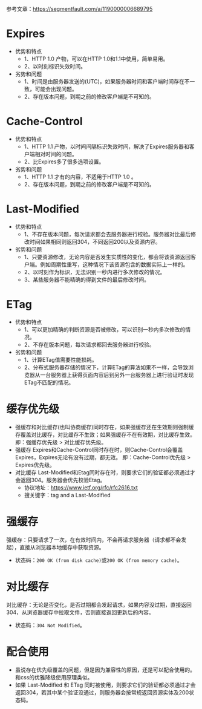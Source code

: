 参考文章：https://segmentfault.com/a/1190000006689795

# Expires
* 优势和特点
    - 1、HTTP 1.0 产物，可以在HTTP 1.0和1.1中使用，简单易用。
    - 2、以时刻标识失效时间。
* 劣势和问题
    - 1、时间是由服务器发送的(UTC)，如果服务器时间和客户端时间存在不一致，可能会出现问题。
    - 2、存在版本问题，到期之前的修改客户端是不可知的。

# Cache-Control
* 优势和特点
    - 1、HTTP 1.1 产物，以时间间隔标识失效时间，解决了Expires服务器和客户端相对时间的问题。
    - 2、比Expires多了很多选项设置。
* 劣势和问题
    - 1、HTTP 1.1 才有的内容，不适用于HTTP 1.0 。
    - 2、存在版本问题，到期之前的修改客户端是不可知的。

# Last-Modified
* 优势和特点
    - 1、不存在版本问题，每次请求都会去服务器进行校验。服务器对比最后修改时间如果相同则返回304，不同返回200以及资源内容。
* 劣势和问题
    - 1、只要资源修改，无论内容是否发生实质性的变化，都会将该资源返回客户端。例如周期性重写，这种情况下该资源包含的数据实际上一样的。
    - 2、以时刻作为标识，无法识别一秒内进行多次修改的情况。
    - 3、某些服务器不能精确的得到文件的最后修改时间。

# ETag
* 优势和特点
    - 1、可以更加精确的判断资源是否被修改，可以识别一秒内多次修改的情况。
    - 2、不存在版本问题，每次请求都回去服务器进行校验。
* 劣势和问题
    - 1、计算ETag值需要性能损耗。
    - 2、分布式服务器存储的情况下，计算ETag的算法如果不一样，会导致浏览器从一台服务器上获得页面内容后到另外一台服务器上进行验证时发现ETag不匹配的情况。

# 缓存优先级
* 强缓存和对比缓存(也叫协商缓存)同时存在，如果强缓存还在生效期则强制缓存覆盖对比缓存，对比缓存不生效；如果强缓存不在有效期，对比缓存生效。即：强缓存优先级 > 对比缓存优先级。
* 强缓存 Expires和Cache-Control同时存在时，则Cache-Control会覆盖Expires，Expires无论有没有过期，都无效。 即：Cache-Control优先级 > Expires优先级。
* 对比缓存 Last-Modified和Etag同时存在时，则要求它们的验证都必须通过才会返回304。服务器会优先校验Etag。
  - 协议地址：https://www.ietf.org/rfc/rfc2616.txt
  - 搜关键字：tag and a Last-Modified

# 强缓存
强缓存：只要请求了一次，在有效时间内，不会再请求服务器（请求都不会发起），直接从浏览器本地缓存中获取资源。
* 状态码：`200 OK (from disk cache)`或`200 OK (from memory cache)`。

# 对比缓存
对比缓存：无论是否变化，是否过期都会发起请求，如果内容没过期，直接返回304，从浏览器缓存中拉取文件，否则直接返回更新后的内容。
* 状态码：`304 Not Modified`。

# 配合使用
* 虽说存在优先级覆盖的问题，但是因为兼容性的原因，还是可以配合使用的。和css的优雅降级使用原理类似。
* 如果 Last-Modified 和 ETag 同时被使用，则要求它们的验证都必须通过才会返回304，若其中某个验证没通过，则服务器会按常规返回资源实体及200状态码。
